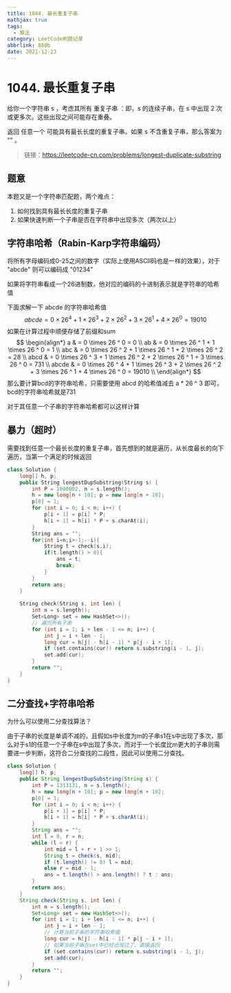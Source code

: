 ```yaml
---
title: 1044. 最长重复子串
mathjax: true
tags:
  - 算法
category: LeetCode刷题记录
abbrlink: 880b
date: 2021-12-23
---
```

# 1044. 最长重复子串

给你一个字符串 s ，考虑其所有 重复子串 ：即，s 的连续子串，在 s 中出现 2 次或更多次。这些出现之间可能存在重叠。

返回 任意一个 可能具有最长长度的重复子串。如果 s 不含重复子串，那么答案为 "" 。

> 链接：https://leetcode-cn.com/problems/longest-duplicate-substring

<!-- more -->

## 题意

本题又是一个字符串匹配题，两个难点：

1. 如何找到具有最长长度的重复子串
2. 如果快速判断一个子串是否在字符串中出现多次（两次以上）

## 字符串哈希（Rabin-Karp字符串编码）

将所有字母编码成0-25之间的数字（实际上使用ASCII码也是一样的效果），对于 "abcde" 则可以编码成 "01234"

如果将字符串看成一个26进制数，他对应的编码的十进制表示就是字符串的哈希值

下面求解一下 abcde 的字符串哈希值 
$$
abcde = 0\times26^4 + 1\times26^3 + 2\times26^2 + 3\times26^1 + 4\times26^0 = 19010
$$
如果在计算过程中顺便存储了前缀和sum
$$
\begin{align*}
a & = 0 \times 26 ^ 0 = 0  \\
ab & = 0 \times 26 ^ 1 + 1 \times 26 ^ 0 = 1 \\
abc & = 0 \times 26 ^ 2 + 1 \times 26 ^ 1 + 2 \times 26 ^ 2 = 28 \\
abcd & = 0 \times 26 ^ 3 + 1 \times 26 ^ 2 + 2 \times 26 ^ 1 + 3 \times 26 ^ 0 = 731 \\
abcde & = 0 \times 26 ^ 4 + 1 \times 26 ^ 3 + 2 \times 26 ^ 2 + 3 \times 26 ^ 1 + 4 \times 26 ^ 0 = 19010 \\
\end{align*}
$$
那么要计算bcd的字符串哈希，只需要使用 abcd 的哈希值减去 a * 26 ^ 3 即可，bcd的字符串哈希就是731

对于其任意一个子串的字符串哈希都可以这样计算

## 暴力（超时）

需要找到任意一个最长长度的重复子串，首先想到的就是遍历，从长度最长的向下遍历，当第一个满足的时候返回

```c++
class Solution {
    long[] h, p;
    public String longestDupSubstring(String s) {
        int P = 1000002, n = s.length();
        h = new long[n + 10]; p = new long[n + 10];
        p[0] = 1;
        for (int i = 0; i < n; i++) {
            p[i + 1] = p[i] * P;
            h[i + 1] = h[i] * P + s.charAt(i);
        }
        String ans = "";
        for(int i=n;i>-1;--i){
            String t = check(s,i);
            if(t.length() > 0){
                ans = t;
                break;
            }
        }
        return ans;
    }
    
    String check(String s, int len) {
        int n = s.length();
        Set<Long> set = new HashSet<>();
        // 遍历所有子串
        for (int i = 1; i + len - 1 <= n; i++) {
            int j = i + len - 1;
            long cur = h[j] - h[i - 1] * p[j - i + 1];
            if (set.contains(cur)) return s.substring(i - 1, j);
            set.add(cur);
        }
        return "";
    }
}
```

## 二分查找+字符串哈希

为什么可以使用二分查找算法？

由于子串的长度是单调不减的，且假如s中长度为m的子串s1在s中出现了多次，那么对于s1的任意一个子串在s中出现了多次，而对于一个长度比m更大的子串则需要进一步判断，这符合二分查找的二段性，因此可以使用二分查找。

```java
class Solution {
    long[] h, p;
    public String longestDupSubstring(String s) {
        int P = 1313131, n = s.length();
        h = new long[n + 10]; p = new long[n + 10];
        p[0] = 1;
        for (int i = 0; i < n; i++) {
            p[i + 1] = p[i] * P;
            h[i + 1] = h[i] * P + s.charAt(i);
        }
        String ans = "";
        int l = 0, r = n;
        while (l < r) {
            int mid = l + r + 1 >> 1;
            String t = check(s, mid);
            if (t.length() != 0) l = mid;
            else r = mid - 1;
            ans = t.length() > ans.length() ? t : ans;
        }
        return ans;
    }
    String check(String s, int len) {
        int n = s.length();
        Set<Long> set = new HashSet<>();
        for (int i = 1; i + len - 1 <= n; i++) {
            int j = i + len - 1;
            // 计算当前子串的字符串哈希值
            long cur = h[j] - h[i - 1] * p[j - i + 1];
            // 如果当前子串在set中已经出现过了，直接返回
            if (set.contains(cur)) return s.substring(i - 1, j);
            set.add(cur);
        }
        return "";
    }
}
```

